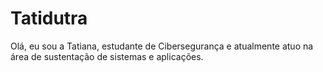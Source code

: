# Tatidutra
Olá, eu sou a Tatiana, estudante de Cibersegurança e atualmente atuo na área de sustentação de sistemas e aplicações.
